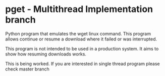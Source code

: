 pget - Multithread Implementation branch
======

Python program that emulates the wget linux command. This program allows 
continue or resume a download where it failed or was interrupted.

This program is not intended to be used in a production system. It aims to show how resuming downloads works.

This is being worked. If you are interested in single thread program please check master branch